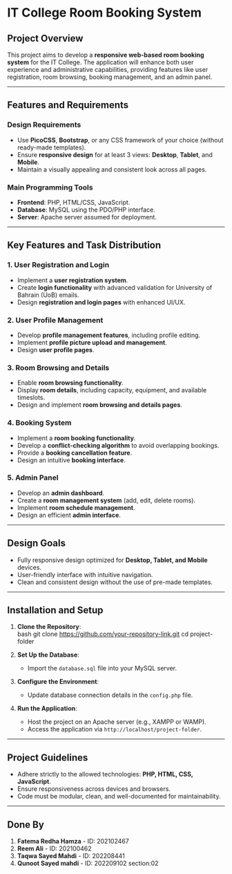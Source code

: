 # IT College Room Booking System

## Project Overview
This project aims to develop a **responsive web-based room booking system** for the IT College. The application will enhance both user experience and administrative capabilities, providing features like user registration, room browsing, booking management, and an admin panel.

---

## Features and Requirements

### **Design Requirements**
- Use **PicoCSS**, **Bootstrap**, or any CSS framework of your choice (without ready-made templates).
- Ensure **responsive design** for at least 3 views: **Desktop**, **Tablet**, and **Mobile**.
- Maintain a visually appealing and consistent look across all pages.

### **Main Programming Tools**
- **Frontend**: PHP, HTML/CSS, JavaScript.
- **Database**: MySQL using the PDO/PHP interface.
- **Server**: Apache server assumed for deployment.

---

## Key Features and Task Distribution

### **1. User Registration and Login**
- Implement a **user registration system**.
- Create **login functionality** with advanced validation for University of Bahrain (UoB) emails.
- Design **registration and login pages** with enhanced UI/UX.

### **2. User Profile Management**
- Develop **profile management features**, including profile editing.
- Implement **profile picture upload and management**.
- Design **user profile pages**.

### **3. Room Browsing and Details**
- Enable **room browsing functionality**.
- Display **room details**, including capacity, equipment, and available timeslots.
- Design and implement **room browsing and details pages**.

### **4. Booking System**
- Implement a **room booking functionality**.
- Develop a **conflict-checking algorithm** to avoid overlapping bookings.
- Provide a **booking cancellation feature**.
- Design an intuitive **booking interface**.

### **5. Admin Panel**
- Develop an **admin dashboard**.
- Create a **room management system** (add, edit, delete rooms).
- Implement **room schedule management**.
- Design an efficient **admin interface**.

---

## Design Goals
- Fully responsive design optimized for **Desktop, Tablet, and Mobile** devices.
- User-friendly interface with intuitive navigation.
- Clean and consistent design without the use of pre-made templates.

---

## Installation and Setup
1. **Clone the Repository**:  
   bash
   git clone https://github.com/your-repository-link.git
   cd project-folder
   

2. **Set Up the Database**:
   - Import the `database.sql` file into your MySQL server.

3. **Configure the Environment**:
   - Update database connection details in the `config.php` file.

4. **Run the Application**:
   - Host the project on an Apache server (e.g., XAMPP or WAMP).
   - Access the application via `http://localhost/project-folder`.

---

## Project Guidelines
- Adhere strictly to the allowed technologies: **PHP, HTML, CSS, JavaScript**.
- Ensure responsiveness across devices and browsers.
- Code must be modular, clean, and well-documented for maintainability.

---

## Done By
1. **Fatema Redha Hamza** - ID: 202102467  
2. **Reem Ali** - ID: 202100462  
3. **Taqwa Sayed Mahdi** - ID: 202208441  
4. **Qunoot Sayed mahdi** - ID: 202209102
   section:02
